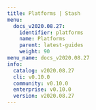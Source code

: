 ```yaml
---
title: Platforms | Stash
menu:
  docs_v2020.08.27:
    identifier: platforms
    name: Platforms
    parent: latest-guides
    weight: 90
menu_name: docs_v2020.08.27
info:
  catalog: v2020.08.27
  cli: v0.10.0
  community: v0.10.0
  enterprise: v0.10.0
  version: v2020.08.27
---
```


